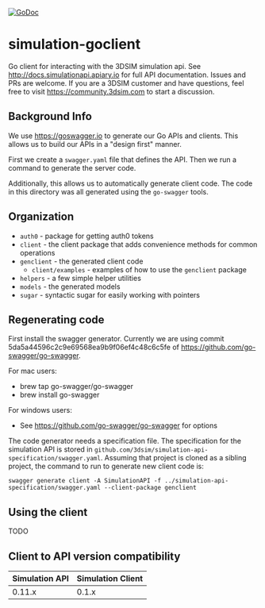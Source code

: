 [![GoDoc](https://godoc.org/github.com/3DSIM/simulation-goclient?status.svg)](https://godoc.org/github.com/3DSIM/simulation-goclient)

# simulation-goclient
Go client for interacting with the 3DSIM simulation api.  See http://docs.simulationapi.apiary.io for full API documentation.
Issues and PRs are welcome.  If you are a 3DSIM customer and have questions, feel free to visit https://community.3dsim.com to start a discussion.

## Background Info
We use https://goswagger.io to generate our Go APIs and clients.  This allows
us to build our APIs in a "design first" manner.

First we create a `swagger.yaml` file that defines the API.  Then we run a command
to generate the server code.

Additionally, this allows us to automatically generate client code.  The code in this
directory was all generated using the `go-swagger` tools.


## Organization
* `auth0` - package for getting auth0 tokens
* `client` - the client package that adds convenience methods for common operations
* `genclient` - the generated client code
   * `client/examples` - examples of how to use the `genclient` package
* `helpers` - a few simple helper utilities
* `models` - the generated models
* `sugar` - syntactic sugar for easily working with pointers

## Regenerating code
First install the swagger generator.  Currently we are using commit 5da5a44596c2c9e69568ea9b9f06ef4c48c6c5fe of https://github.com/go-swagger/go-swagger.

For mac users:
* brew tap go-swagger/go-swagger
* brew install go-swagger

For windows users:
* See https://github.com/go-swagger/go-swagger for options

The code generator needs a specification file.  The specification for the simulation API is stored in `github.com/3dsim/simulation-api-specification/swagger.yaml`.  Assuming that project
is cloned as a sibling project, the command to run to generate new client code is:
```
swagger generate client -A SimulationAPI -f ../simulation-api-specification/swagger.yaml --client-package genclient
```

## Using the client
TODO

## Client to API version compatibility

| Simulation API | Simulation Client |
| ------------- | ------------- |
| 0.11.x  | 0.1.x |

